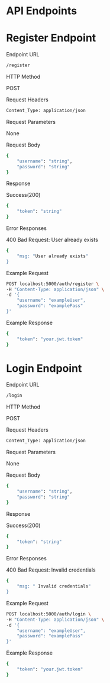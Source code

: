 # API Endpoints

# Register Endpoint

Endpoint URL

```bash
/register
```

HTTP Method

POST

Request Headers

```bash
Content_Type: application/json
```

Request Parameters

None

Request Body

```bash
{
    "username": "string",
    "password": "string"
}
```

Response

Success(200)
```bash
{
    "token": "string"
}
```

Error Responses 

400 Bad Request: User already exists

```bash
{
    "msg: "User already exists"
}
```

Example Request
```bash
POST localhost:5000/auth/register \
-H "Content-Type: application/json" \
-d '{
    "username": "exampleUser",
    "password": "examplePass"
}'
```

Example Response
```bash
{
    "token": "your.jwt.token"
}
```

# Login Endpoint

Endpoint URL

```bash
/login
```

HTTP Method

POST

Request Headers

```bash
Content_Type: application/json
```

Request Parameters

None

Request Body

```bash
{
    "username": "string",
    "password": "string"
}
```

Response

Success(200)
```bash
{
    "token": "string"
}
```

Error Responses 

400 Bad Request: Invalid credentials

```bash
{
    "msg: " Invalid credentials"
}
```

Example Request
```bash
POST localhost:5000/auth/login \
-H "Content-Type: application/json" \
-d '{
    "username": "exampleUser",
    "password": "examplePass"
}'
```

Example Response
```bash
{
    "token": "your.jwt.token"
}
```
